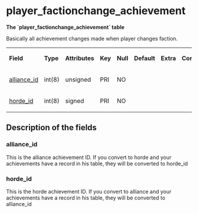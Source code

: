 # player\_factionchange\_achievement

**The \`player\_factionchange\_achievement\` table**

Basically all achievement changes made when player changes faction.

<table>
<colgroup>
<col width="12%" />
<col width="12%" />
<col width="12%" />
<col width="12%" />
<col width="12%" />
<col width="12%" />
<col width="12%" />
<col width="12%" />
</colgroup>
<tbody>
<tr>
<td><p><strong>Field</strong></p></td>
<td><p><strong>Type</strong></p></td>
<td><p><strong>Attributes</strong></p></td>
<td><p><strong>Key</strong></p></td>
<td><p><strong>Null</strong></p></td>
<td><p><strong>Default</strong></p></td>
<td><p><strong>Extra</strong></p></td>
<td><p><strong>Comment</strong></p></td>
</tr>
<tr>
<td><p><a href="#alliance_id">alliance_id</a></p></td>
<td><p>int(8)</p></td>
<td><p>unsigned</p></td>
<td><p>PRI</p></td>
<td><p>NO</p></td>
<td><p> </p></td>
<td><p> </p></td>
<td><p> </p></td>
</tr>
<tr>
<td><p><a href="#horde_id">horde_id</a></p></td>
<td><p>int(8)</p></td>
<td><p>signed</p></td>
<td><p>PRI</p></td>
<td><p>NO</p></td>
<td><p> </p></td>
<td><p> </p></td>
<td><p> </p></td>
</tr>
</tbody>
</table>

## Description of the fields

### alliance\_id

This is the alliance achievement ID. If you convert to horde and your achievements have a record in his table, they will be converted to horde\_id

### horde\_id

This is the horde achievement ID. If you convert to alliance and your achievements have a record in his table, they will be converted to alliance\_id
